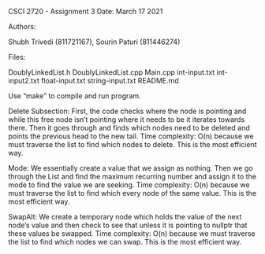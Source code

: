 CSCI 2720 - Assignment 3 Date: March 17 2021

Authors:

Shubh Trivedi (811721167), Sourin Paturi (811446274)

Files:

DoublyLinkedList.h
DoublyLinkedList.cpp
Main.cpp
int-input.txt
int-input2.txt
float-input.txt
string-input.txt
README.md

Use “make” to compile and run program.

Delete Subsection: 
First, the code checks where the node is pointing and while this free node isn’t pointing where it needs to be it iterates towards there. Then it goes through and finds which nodes need to be deleted and points the previous head to the new tail.
Time complexity: O(n) because we must traverse the list to find which nodes to delete. This is the most efficient way.

Mode: 
We essentially create a value that we assign as nothing. Then we go through the List and find the maximum recurring number and assign it to the mode to find the value we are seeking.
Time complexity: O(n) because we must traverse the list to find which every node of the same value. This is the most efficient way.

SwapAlt: 
We create a temporary node which holds the value of the next node’s value and then check to see that unless it is pointing to nullptr that these values be swapped.
Time complexity: O(n) because we must traverse the list to find which nodes we can swap. This is the most efficient way.

